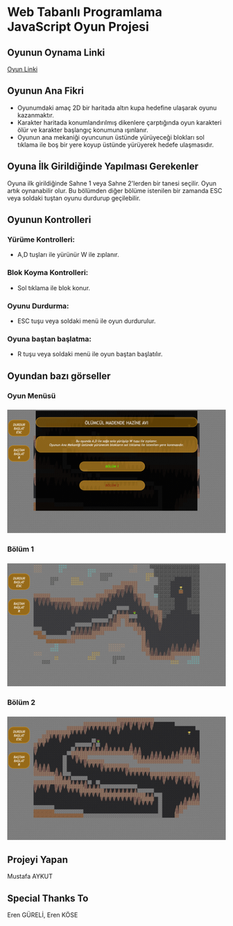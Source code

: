 # Web Tabanlı Programlama JavaScript Oyun Projesi

## Oyunun Oynama Linki
[Oyun Linki](https://mustafaaykut77.github.io/WebTabanliProgramlamaProje01/)

## Oyunun Ana Fikri

* Oyunumdaki amaç 2D bir haritada altın kupa hedefine ulaşarak oyunu kazanmaktır.
* Karakter haritada konumlandırılmış dikenlere çarptığında oyun karakteri ölür ve karakter 		  başlangıç konumuna ışınlanır.
* Oyunun ana mekaniği oyuncunun üstünde yürüyeceği blokları sol tıklama ile boş bir yere koyup üstünde yürüyerek hedefe ulaşmasıdır.

## Oyuna İlk Girildiğinde Yapılması Gerekenler
Oyuna ilk girildiğinde Sahne 1 veya Sahne 2'lerden bir tanesi seçilir. Oyun artık oynanabilir olur. Bu bölümden diğer bölüme istenilen bir zamanda ESC veya soldaki tuştan oyunu durdurup geçilebilir.

## Oyunun Kontrolleri

### Yürüme Kontrolleri:
* A,D tuşları ile yürünür W ile zıplanır.
### Blok Koyma Kontrolleri:
* Sol tıklama ile blok konur.
### Oyunu Durdurma:
* ESC tuşu veya soldaki menü ile oyun durdurulur.
### Oyuna baştan başlatma:
* R tuşu veya soldaki menü ile oyun baştan başlatılır.

## Oyundan bazı görseller
### Oyun Menüsü
### ![menu](./img/JSGame_Menu.png)
### Bölüm 1
### ![bolum1](./img/JSGame_Sahne1.png)
### Bölüm 2
### ![alt text](./img/JSGame_Sahne2.png)

## Projeyi Yapan
Mustafa AYKUT

## Special Thanks To
Eren GÜRELİ, Eren KÖSE




